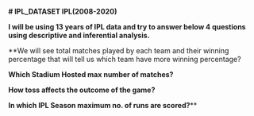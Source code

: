 ****# IPL_DATASET
IPL(2008-2020)****



**I will be using 13 years of IPL data and try to answer below 4 questions using descriptive and inferential analysis.**

**We will see total matches played by each team and their winning percentage that will tell us which team have more winning percentage?

**Which Stadium Hosted max number of matches?**

**How toss affects the outcome of the game?**

**In which IPL Season maximum no. of runs are scored?****
